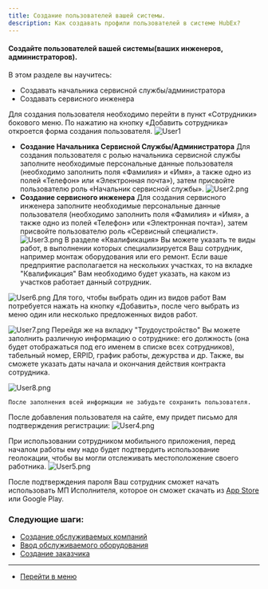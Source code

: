 ```yaml
---
title: Создание пользователей вашей системы.
description: Как создавать профили пользователей в системе HubEx?
---
```


<!-- Yandex.Metrika counter -->
<script type="text/javascript" >
   (function(m,e,t,r,i,k,a){m[i]=m[i]||function(){(m[i].a=m[i].a||[]).push(arguments)};
   m[i].l=1*new Date();k=e.createElement(t),a=e.getElementsByTagName(t)[0],k.async=1,k.src=r,a.parentNode.insertBefore(k,a)})
   (window, document, "script", "https://mc.yandex.ru/metrika/tag.js", "ym");
   ym('{{ site.yandex_metric }}', "init", {
        id:'{{ site.yandex_metric }}',
        clickmap:true,
        trackLinks:true,
        accurateTrackBounce:true,
        webvisor:true
   });
</script>
<noscript><div><img src="https://mc.yandex.ru/watch/'{{ site.yandex_metric }}'" style="position:absolute; left:-9999px;" alt="" /></div></noscript>
<!-- /Yandex.Metrika counter -->
#### Создайте пользователей вашей системы(ваших инженеров, администраторов).
В этом разделе вы научитесь:
- Создавать начальника сервисной службы/администратора
- Создавать сервисного инженера

Для создания пользователя необходимо перейти в пункт «Сотрудники» бокового меню. По нажатию на кнопку «Добавить сотрудника» откроется форма создания пользователя.
![User1](/attachments/images/ru/CreatingUser/user1.png)
   - **Создание Начальника Сервисной Службы/Администратора**
Для создания пользователя с ролью начальника сервисной службы заполните необходимые персональные данные пользователя (необходимо заполнить поля «Фамилия» и «Имя», а также одно из полей «Телефон» или «Электронная почта»), затем присвойте пользователю роль «Начальник сервисной службы».
![User2.png](/attachments/images/ru/CreatingUser/user2.png)
   - **Создание сервисного инженера**
Для создания сервисного инженера заполните необходимые персональные данные пользователя (необходимо заполнить поля «Фамилия» и «Имя», а также одно из полей «Телефон» или «Электронная почта»), затем присвойте пользователю роль «Сервисный специалист».
![User3.png](/attachments/images/ru/CreatingUser/user3.png)
    В разделе «Квалификация» Вы можете указать те виды работ, в выполнении которых специализируется Ваш сотрудник, например монтаж оборудования или его ремонт. Если ваше предприятие располагается на нескольких участках, то на вкладке "Квалификация" Вам необходимо будет указать, на каком из участков работает данный сотрудник.

![User6.png](/attachments/images/ru/CreatingUser/user6.png)
    Для того, чтобы выбрать один из видов работ Вам потребуется нажать на кнопку «Добавить», после чего выбрать из меню один или несколько предложенных видов работ.

![User7.png](/attachments/images/ru/CreatingUser/user7.png)
    Перейдя же на вкладку "Трудоустройство" Вы можете заполнить различную информацию о сотруднике: его должность (она будет отображаться под его именем в списке всех сотрудников), табельный номер, ERPID, график работы, дежурства и др. Также, вы сможете указать даты начала и окончания действия контракта сотрудника.

![User8.png](/attachments/images/ru/CreatingUser/user8.png)   

    После заполнения всей информации не забудьте сохранить пользователя.
После добавления пользователя на сайте, ему придет письмо для подтверждения регистрации:
![User4.png](/attachments/images/ru/CreatingUser/user4.png)

При использовании сотрудником мобильного приложения, перед началом работы ему надо будет подтвердить использование геолокации, чтобы вы могли отслеживать местоположение своего работника.
![User5.png](/attachments/images/ru/CreatingUser/user5.png)

После подтверждения пароля Ваш сотрудник сможет начать использовать МП Исполнителя, которое он сможет скачать из [App Store](https://itunes.apple.com/ru/app//id1386688688?mt=8) или Google Play.



### Следующие шаги:
- [Создание обслуживаемых компаний](./CreatingCompany.md)
- [Ввод обслуживаемого оборудования](./CreatingObjects.md)
- [Создание заказчика](./CreatingCustomer.md)




____
- [Перейти в меню](http://wiki.hubex.ru)
